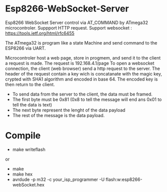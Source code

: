 # Esp8266-WebSocket-Server
Esp8266 WebSocket Server control via AT_COMMAND by ATmega32 microcontroler.
Suppport HTTP request.
Support websocket : https://tools.ietf.org/html/rfc6455

The ATmega32 is program like a state Machine and send command to the ESP8266 via UART.

Microcontroler host a web page, store in progmem, and send it to the client a request is made.
The request is 192.168.4.1/page
To open a websocket connection, the client (web browser) send a http request to the server. The header of the request contain a key wich is concatanate with the magic key, crypted with SHA1 algorithm and encoded in base 64. The encoded key is then return to the client.
- To send data from the server to the client, the data must be framed.
- The first byte must be 0x81 (0x8 to tell the message will end ans 0x01 to tell the data is text)
- The next byte represent the lenght of the data payload
- The rest of the message is the data payload.

# Compile
- make writeflash

or

- make
- make hex
- avrdude -p m32 -c your_isp_programmer -U flash:w:esp8266-webSocket.hex
